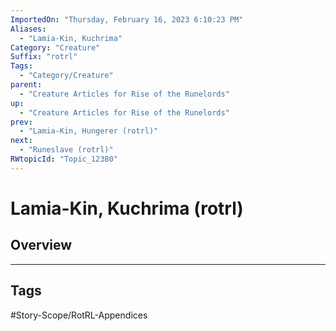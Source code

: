 ```yaml
---
ImportedOn: "Thursday, February 16, 2023 6:10:23 PM"
Aliases:
  - "Lamia-Kin, Kuchrima"
Category: "Creature"
Suffix: "rotrl"
Tags:
  - "Category/Creature"
parent:
  - "Creature Articles for Rise of the Runelords"
up:
  - "Creature Articles for Rise of the Runelords"
prev:
  - "Lamia-Kin, Hungerer (rotrl)"
next:
  - "Runeslave (rotrl)"
RWtopicId: "Topic_12380"
---
```

# Lamia-Kin, Kuchrima (rotrl)
## Overview

---
## Tags
#Story-Scope/RotRL-Appendices

